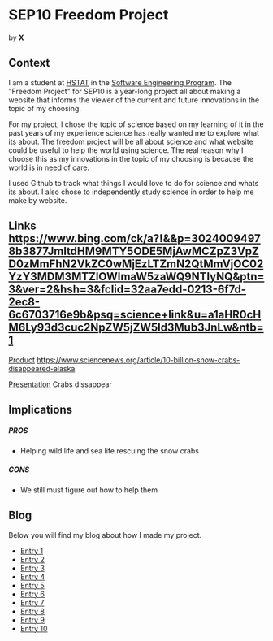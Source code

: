 # SEP10 Freedom Project
by **X**

## Context
I am a student at [HSTAT](https://www.hstat.org/) in the [Software Engineering Program](https://hstatsep.github.io/). The "Freedom Project" for SEP10 is a year-long project all about making a website that informs the viewer of the current and future innovations in the topic of my choosing.

For my project, I chose the topic of science based on my learning of it in the past years of my experience science has really wanted me to explore what its about. 
The freedom project will be all about science and what website could be useful to help the world using science. The real reason why I choose this as my innovations in the topic of my choosing is because the world is in need of care.

I used Github to track what things I would love to do for science and whats its about. I also chose to independently study science in order to help me make by website.

## Links https://www.bing.com/ck/a?!&&p=30240094978b3877JmltdHM9MTY5ODE5MjAwMCZpZ3VpZD0zMmFhN2VkZC0wMjEzLTZmN2QtMmVjOC02YzY3MDM3MTZlOWImaW5zaWQ9NTIyNQ&ptn=3&ver=2&hsh=3&fclid=32aa7edd-0213-6f7d-2ec8-6c6703716e9b&psq=science+link&u=a1aHR0cHM6Ly93d3cuc2NpZW5jZW5ld3Mub3JnLw&ntb=1

[Product]()
https://www.sciencenews.org/article/10-billion-snow-crabs-disappeared-alaska

[Presentation]()
Crabs dissappear 
## Implications
##### PROS
* Helping wild life and sea life rescuing the snow crabs
##### CONS
* We still must figure out how to help them


## Blog
Below you will find my blog about how I made my project.

* [Entry 1](blog/entry01.md)
* [Entry 2](blog/entry02.md)
* [Entry 3](blog/entry03.md)
* [Entry 4](blog/entry04.md)
* [Entry 5](blog/entry05.md)
* [Entry 6](blog/entry06.md)
* [Entry 7](blog/entry07.md)
* [Entry 8](blog/entry08.md)
* [Entry 9](blog/entry09.md)
* [Entry 10](blog/entry10.md)
